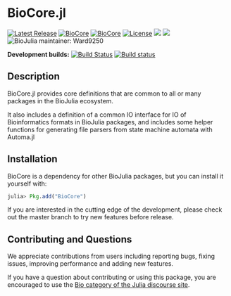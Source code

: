 # BioCore.jl

[![Latest Release](https://img.shields.io/github/release/BioJulia/BioCore.jl.svg)](https://github.com/BioJulia/BioCore.jl/releases/latest)
[![BioCore](http://pkg.julialang.org/badges/BioCore_0.5.svg)](http://pkg.julialang.org/?pkg=BioCore)
[![BioCore](http://pkg.julialang.org/badges/BioCore_0.6.svg)](http://pkg.julialang.org/?pkg=BioCore)
[![License](https://img.shields.io/badge/license-MIT-green.svg)](https://github.com/BioJulia/BioCore.jl/blob/master/LICENSE)
[![](https://img.shields.io/badge/docs-stable-blue.svg)](https://biojulia.github.io/BioCore.jl/stable)
[![](https://img.shields.io/badge/docs-latest-blue.svg)](https://biojulia.github.io/BioCore.jl/latest)
![BioJulia maintainer: Ward9250](https://img.shields.io/badge/BioJulia%20Maintainer-Ward9250-orange.svg)

**Development builds:**
[![Build Status](https://travis-ci.org/BioJulia/BioCore.jl.svg?branch=master)](https://travis-ci.org/BioJulia/BioCore.jl)
[![Build status](https://ci.appveyor.com/api/projects/status/xl19qeob3gsgm8j7/branch/master?svg=true)](https://ci.appveyor.com/project/Ward9250/biocore-jl/branch/master)

## Description

BioCore.jl provides core definitions that are common to all or many packages
in the BioJulia ecosystem.

It also includes a definition of a common IO interface for IO of Bioinformatics
formats in BioJulia packages, and includes some helper functions for generating
file parsers from state machine automata with Automa.jl

## Installation
BioCore is a dependency for other BioJulia packages, but you can install it
yourself with:

```julia
julia> Pkg.add("BioCore")
```

If you are interested in the cutting edge of the development, please check out
the master branch to try new features before release.

## Contributing and Questions

We appreciate contributions from users including reporting bugs, fixing issues,
improving performance and adding new features.

If you have a question about
contributing or using this package, you are encouraged to use the
[Bio category of the Julia discourse
site](https://discourse.julialang.org/c/domain/bio).
